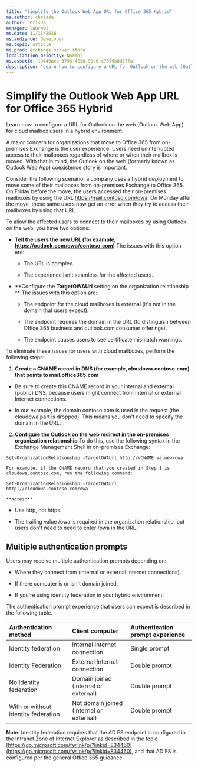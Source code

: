```yaml
---
title: "Simplify the Outlook Web App URL for Office 365 Hybrid"
ms.author: chrisda
author: chrisda
manager: laurawi
ms.date: 11/11/2016
ms.audience: Developer
ms.topic: article
ms.prod: exchange-server-itpro
localization_priority: Normal
ms.assetid: 19449aee-3796-4298-90c6-c7579b8d2f7a
description: "Learn how to configure a URL for Outlook on the web (Outlook Web App) for cloud mailbox users in a hybrid environment."
---
```


# Simplify the Outlook Web App URL for Office 365 Hybrid

Learn how to configure a URL for Outlook on the web (Outlook Web App) for cloud mailbox users in a hybrid environment.
  
A major concern for organizations that move to Office 365 from on-premises Exchange is the user experience. Users need uninterrupted access to their mailboxes regardless of where or when their mailbox is moved. With that in mind, the Outlook on the web (formerly known as Outlook Web App) coexistence story is important.
  
Consider the following scenario: a company uses a hybrid deployment to move some of their mailboxes from on-premises Exchange to Office 365. On Friday before the move, the users accessed their on-premises mailboxes by using the URL https://mail.contoso.com/owa. On Monday after the move, those same users now get an error when they try to access their mailboxes by using that URL.
  
To allow the affected users to connect to their mailboxes by using Outlook on the web, you have two options:
  
- **Tell the users the new URL (for example, https://outlook.com/owa/contoso.com)** The issues with this option are: 
    
  - The URL is complex.
    
  - The experience isn't seamless for the affected users. 
    
- **Configure the **TargetOWAUrl** setting on the organization relationship ** The issues with this option are: 
    
  - The endpoint for the cloud mailboxes is external (it's not in the domain that users expect).
    
  - The endpoint requires the domain in the URL (to distinguish between Office 365 business and outlook.com consumer offerings).
    
  - The endpoint causes users to see certificate mismatch warnings.
    
To eliminate these issues for users with cloud mailboxes, perform the following steps:
  
1. **Create a CNAME record in DNS (for example, cloudowa.contoso.com) that points to mail.office365.com**
    
  - Be sure to create this CNAME record in your internal and external (public) DNS, because users might connect from internal or external Internet connections.
    
  - In our example, the domain contoso.com is used in the request (the cloudowa part is dropped). This means you don't need to specify the domain in the URL.
    
2. **Configure the Outlook on the web redirect in the on-premises organization relationship** To do this, use the following syntax in the Exchange Management Shell in on-premises Exchange: 
    
  ```
  Set-OrganizationRelationship -TargetOWAUrl http://<CNAME value>/owa
  ```

    For example, if the CNAME record that you created in Step 1 is cloudowa.contoso.com, run the following command:
    
  ```
  Set-OrganizationRelationship -TargetOWAUrl http://cloudowa.contoso.com/owa
  ```

    **Notes:**
    
  - Use http, not https.
    
  - The trailing value /owa is required in the organization relationship, but users don't need to need to enter /owa in the URL.
    
## Multiple authentication prompts

Users may receive multiple authentication prompts depending on:
  
- Where they connect from (internal or external Internet connections).
    
- If there computer is or isn't domain joined.
    
- If you're using identity federation in your hybrid environment.
    
The authentication prompt experience that users can expect is described in the following table.
  
|**Authentication method**|**Client computer**|**Authentication prompt experience**|
|:-----|:-----|:-----|
|Identity federation  <br/> |Internal Internet connection  <br/> |Single prompt  <br/> |
|Identity Federation  <br/> |External Internet connection  <br/> |Double prompt  <br/> |
|No Identity federation  <br/> |Domain joined (internal or external)  <br/> |Double prompt  <br/> |
|With or without identity federation  <br/> |Not domain joined (internal or external)  <br/> |Double prompt  <br/> |
   
 **Note**: Identity federation requires that the AD FS endpoint is configured in the Intranet Zone of Internet Explorer as described in the topic [https://go.microsoft.com/fwlink/p/?linkid=834460](https://go.microsoft.com/fwlink/p/?linkid=834460), and that AD FS is configured per the general Office 365 guidance.
  

